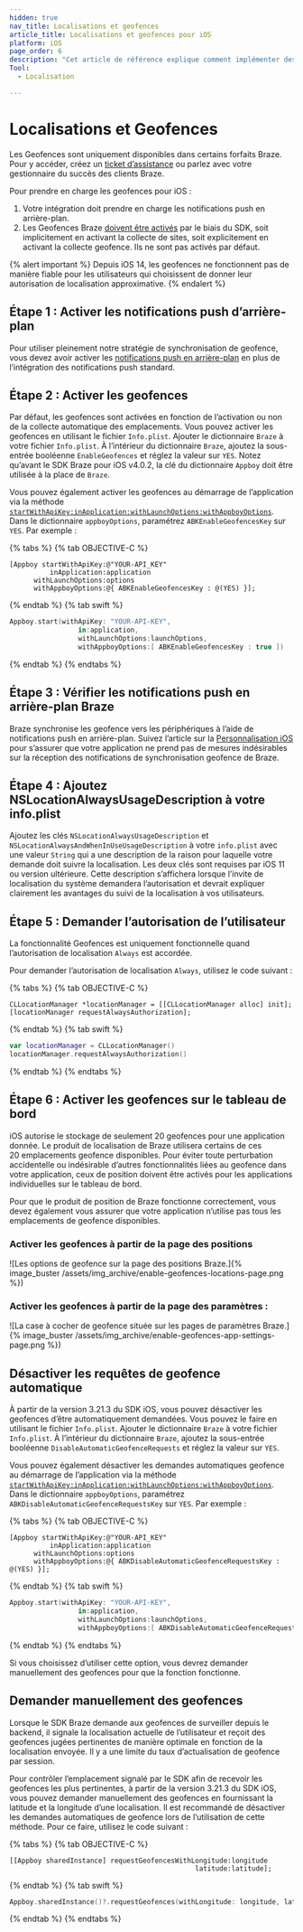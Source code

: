 ```yaml
---
hidden: true
nav_title: Localisations et geofences
article_title: Localisations et geofences pour iOS
platform: iOS
page_order: 6
description: "Cet article de référence explique comment implémenter des positions et des geofences dans votre application iOS."
Tool:
  - Localisation

---
```


# Localisations et Geofences

Les Geofences sont uniquement disponibles dans certains forfaits Braze. Pour y accéder, créez un [ticket d’assistance][support] ou parlez avec votre gestionnaire du succès des clients Braze.

Pour prendre en charge les geofences pour iOS :

1. Votre intégration doit prendre en charge les notifications push en arrière-plan.
2. Les Geofences Braze [doivent être activés][1] par le biais du SDK, soit implicitement en activant la collecte de sites, soit explicitement en activant la collecte geofence. Ils ne sont pas activés par défaut.

{% alert important %}
Depuis iOS 14, les geofences ne fonctionnent pas de manière fiable pour les utilisateurs qui choisissent de donner leur autorisation de localisation approximative.
{% endalert %}

## Étape 1 : Activer les notifications push d’arrière-plan

Pour utiliser pleinement notre stratégie de synchronisation de geofence, vous devez avoir activer les [notifications push en arrière-plan][6] en plus de l’intégration des notifications push standard.

## Étape 2 : Activer les geofences

Par défaut, les geofences sont activées en fonction de l’activation ou non de la collecte automatique des emplacements. Vous pouvez activer les geofences en utilisant le fichier `Info.plist`. Ajouter le dictionnaire `Braze` à votre fichier `Info.plist`. À l’intérieur du dictionnaire `Braze`, ajoutez la sous-entrée booléenne `EnableGeofences` et réglez la valeur sur `YES`. Notez qu’avant le SDK Braze pour iOS v4.0.2, la clé du dictionnaire `Appboy` doit être utilisée à la place de `Braze`.

Vous pouvez également activer les geofences au démarrage de l’application via la méthode [`startWithApiKey:inApplication:withLaunchOptions:withAppboyOptions`][4]. Dans le dictionnaire `appboyOptions`, paramétrez `ABKEnableGeofencesKey` sur `YES`. Par exemple :

{% tabs %}
{% tab OBJECTIVE-C %}

```objc
[Appboy startWithApiKey:@"YOUR-API_KEY"
          inApplication:application
      withLaunchOptions:options
      withAppboyOptions:@{ ABKEnableGeofencesKey : @(YES) }];
```

{% endtab %}
{% tab swift %}

```swift
Appboy.start(withApiKey: "YOUR-API-KEY",
                 in:application,
                 withLaunchOptions:launchOptions,
                 withAppboyOptions:[ ABKEnableGeofencesKey : true ])
```

{% endtab %}
{% endtabs %}

## Étape 3 : Vérifier les notifications push en arrière-plan Braze

Braze synchronise les geofence vers les périphériques à l’aide de notifications push en arrière-plan. Suivez l’article sur la [Personnalisation iOS][7] pour s’assurer que votre application ne prend pas de mesures indésirables sur la réception des notifications de synchronisation geofence de Braze.

## Étape 4 : Ajoutez NSLocationAlwaysUsageDescription à votre info.plist

Ajoutez les clés `NSLocationAlwaysUsageDescription` et `NSLocationAlwaysAndWhenInUseUsageDescription` à votre `info.plist` avec une valeur `String` qui a une description de la raison pour laquelle votre demande doit suivre la localisation. Les deux clés sont requises par iOS 11 ou version ultérieure.
Cette description s’affichera lorsque l’invite de localisation du système demandera l’autorisation et devrait expliquer clairement les avantages du suivi de la localisation à vos utilisateurs.

## Étape 5 : Demander l’autorisation de l’utilisateur

La fonctionnalité Geofences est uniquement fonctionnelle quand l’autorisation de localisation `Always` est accordée.

Pour demander l’autorisation de localisation `Always`, utilisez le code suivant :

{% tabs %}
{% tab OBJECTIVE-C %}

```objc
CLLocationManager *locationManager = [[CLLocationManager alloc] init];
[locationManager requestAlwaysAuthorization];
```

{% endtab %}
{% tab swift %}

```swift
var locationManager = CLLocationManager()
locationManager.requestAlwaysAuthorization()
```

{% endtab %}
{% endtabs %}

## Étape 6 : Activer les geofences sur le tableau de bord

iOS autorise le stockage de seulement 20 geofences pour une application donnée. Le produit de localisation de Braze utilisera certains de ces 20 emplacements geofence disponibles. Pour éviter toute perturbation accidentelle ou indésirable d’autres fonctionnalités liées au geofence dans votre application, ceux de position doivent être activés pour les applications individuelles sur le tableau de bord.

Pour que le produit de position de Braze fonctionne correctement, vous devez également vous assurer que votre application n’utilise pas tous les emplacements de geofence disponibles.

### Activer les geofences à partir de la page des positions

![Les options de geofence sur la page des positions Braze.]{% image_buster /assets/img_archive/enable-geofences-locations-page.png %})

### Activer les geofences à partir de la page des paramètres :

![La case à cocher de geofence située sur les pages de paramètres Braze.]{% image_buster /assets/img_archive/enable-geofences-app-settings-page.png %})

## Désactiver les requêtes de geofence automatique

À partir de la version 3.21.3 du SDK iOS, vous pouvez désactiver les geofences d’être automatiquement demandées. Vous pouvez le faire en utilisant le fichier `Info.plist`. Ajouter le dictionnaire `Braze` à votre fichier `Info.plist`. À l’intérieur du dictionnaire `Braze`, ajoutez la sous-entrée booléenne `DisableAutomaticGeofenceRequests` et réglez la valeur sur `YES`.

Vous pouvez également désactiver les demandes automatiques geofence au démarrage de l’application via la méthode [`startWithApiKey:inApplication:withLaunchOptions:withAppboyOptions`][4]. Dans le dictionnaire `appboyOptions`, paramétrez `ABKDisableAutomaticGeofenceRequestsKey` sur `YES`. Par exemple :

{% tabs %}
{% tab OBJECTIVE-C %}

```objc
[Appboy startWithApiKey:@"YOUR-API_KEY"
          inApplication:application
      withLaunchOptions:options
      withAppboyOptions:@{ ABKDisableAutomaticGeofenceRequestsKey : @(YES) }];
```

{% endtab %}
{% tab swift %}

```swift
Appboy.start(withApiKey: "YOUR-API-KEY",
                 in:application,
                 withLaunchOptions:launchOptions,
                 withAppboyOptions:[ ABKDisableAutomaticGeofenceRequestsKey : true ])
```

{% endtab %}
{% endtabs %}

Si vous choisissez d’utiliser cette option, vous devrez demander manuellement des geofences pour que la fonction fonctionne.

## Demander manuellement des geofences

Lorsque le SDK Braze demande aux geofences de surveiller depuis le backend, il signale la localisation actuelle de l’utilisateur et reçoit des geofences jugées pertinentes de manière optimale en fonction de la localisation envoyée. Il y a une limite du taux d’actualisation de geofence par session.

Pour contrôler l’emplacement signalé par le SDK afin de recevoir les geofences les plus pertinentes, à partir de la version 3.21.3 du SDK iOS, vous pouvez demander manuellement des geofences en fournissant la latitude et la longitude d’une localisation. Il est recommandé de désactiver les demandes automatiques de geofence lors de l’utilisation de cette méthode. Pour ce faire, utilisez le code suivant :

{% tabs %}
{% tab OBJECTIVE-C %}

```objc
[[Appboy sharedInstance] requestGeofencesWithLongitude:longitude
                                              latitude:latitude];
```

{% endtab %}
{% tab swift %}

```swift
Appboy.sharedInstance()?.requestGeofences(withLongitude: longitude, latitude: latitude)
```

{% endtab %}
{% endtabs %}

[1]: {{site.baseurl}}/developer_guide/platform_integration_guides/ios/analytics/location_tracking/#enabling-automatic-location-tracking
[4]: https://appboy.github.io/appboy-ios-sdk/docs/interface_appboy.html#aa9f1bd9e4a5c082133dd9cc344108b24
[6]: {{site.baseurl}}/developer_guide/platform_integration_guides/ios/push_notifications/silent_push_notifications/#use-silent-remote-notifications-to-trigger-background-work
[7]: {{site.baseurl}}/developer_guide/platform_integration_guides/ios/push_notifications/customization/ignoring_internal_push/
[support]: {{site.baseurl}}/braze_support/

